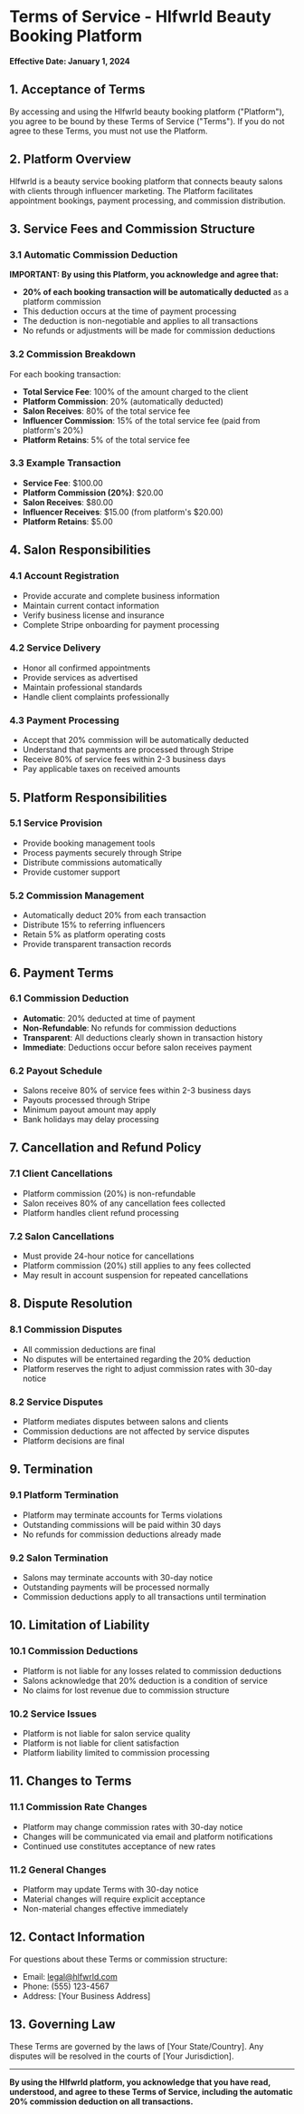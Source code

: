 # Terms of Service - Hlfwrld Beauty Booking Platform

**Effective Date: January 1, 2024**

## 1. Acceptance of Terms

By accessing and using the Hlfwrld beauty booking platform ("Platform"), you agree to be bound by these Terms of Service ("Terms"). If you do not agree to these Terms, you must not use the Platform.

## 2. Platform Overview

Hlfwrld is a beauty service booking platform that connects beauty salons with clients through influencer marketing. The Platform facilitates appointment bookings, payment processing, and commission distribution.

## 3. Service Fees and Commission Structure

### 3.1 Automatic Commission Deduction
**IMPORTANT: By using this Platform, you acknowledge and agree that:**

- **20% of each booking transaction will be automatically deducted** as a platform commission
- This deduction occurs at the time of payment processing
- The deduction is non-negotiable and applies to all transactions
- No refunds or adjustments will be made for commission deductions

### 3.2 Commission Breakdown
For each booking transaction:
- **Total Service Fee**: 100% of the amount charged to the client
- **Platform Commission**: 20% (automatically deducted)
- **Salon Receives**: 80% of the total service fee
- **Influencer Commission**: 15% of the total service fee (paid from platform's 20%)
- **Platform Retains**: 5% of the total service fee

### 3.3 Example Transaction
- **Service Fee**: $100.00
- **Platform Commission (20%)**: $20.00
- **Salon Receives**: $80.00
- **Influencer Receives**: $15.00 (from platform's $20.00)
- **Platform Retains**: $5.00

## 4. Salon Responsibilities

### 4.1 Account Registration
- Provide accurate and complete business information
- Maintain current contact information
- Verify business license and insurance
- Complete Stripe onboarding for payment processing

### 4.2 Service Delivery
- Honor all confirmed appointments
- Provide services as advertised
- Maintain professional standards
- Handle client complaints professionally

### 4.3 Payment Processing
- Accept that 20% commission will be automatically deducted
- Understand that payments are processed through Stripe
- Receive 80% of service fees within 2-3 business days
- Pay applicable taxes on received amounts

## 5. Platform Responsibilities

### 5.1 Service Provision
- Provide booking management tools
- Process payments securely through Stripe
- Distribute commissions automatically
- Provide customer support

### 5.2 Commission Management
- Automatically deduct 20% from each transaction
- Distribute 15% to referring influencers
- Retain 5% as platform operating costs
- Provide transparent transaction records

## 6. Payment Terms

### 6.1 Commission Deduction
- **Automatic**: 20% deducted at time of payment
- **Non-Refundable**: No refunds for commission deductions
- **Transparent**: All deductions clearly shown in transaction history
- **Immediate**: Deductions occur before salon receives payment

### 6.2 Payout Schedule
- Salons receive 80% of service fees within 2-3 business days
- Payouts processed through Stripe
- Minimum payout amount may apply
- Bank holidays may delay processing

## 7. Cancellation and Refund Policy

### 7.1 Client Cancellations
- Platform commission (20%) is non-refundable
- Salon receives 80% of any cancellation fees collected
- Platform handles client refund processing

### 7.2 Salon Cancellations
- Must provide 24-hour notice for cancellations
- Platform commission (20%) still applies to any fees collected
- May result in account suspension for repeated cancellations

## 8. Dispute Resolution

### 8.1 Commission Disputes
- All commission deductions are final
- No disputes will be entertained regarding the 20% deduction
- Platform reserves the right to adjust commission rates with 30-day notice

### 8.2 Service Disputes
- Platform mediates disputes between salons and clients
- Commission deductions are not affected by service disputes
- Platform decisions are final

## 9. Termination

### 9.1 Platform Termination
- Platform may terminate accounts for Terms violations
- Outstanding commissions will be paid within 30 days
- No refunds for commission deductions already made

### 9.2 Salon Termination
- Salons may terminate accounts with 30-day notice
- Outstanding payments will be processed normally
- Commission deductions apply to all transactions until termination

## 10. Limitation of Liability

### 10.1 Commission Deductions
- Platform is not liable for any losses related to commission deductions
- Salons acknowledge that 20% deduction is a condition of service
- No claims for lost revenue due to commission structure

### 10.2 Service Issues
- Platform is not liable for salon service quality
- Platform is not liable for client satisfaction
- Platform liability limited to commission processing

## 11. Changes to Terms

### 11.1 Commission Rate Changes
- Platform may change commission rates with 30-day notice
- Changes will be communicated via email and platform notifications
- Continued use constitutes acceptance of new rates

### 11.2 General Changes
- Platform may update Terms with 30-day notice
- Material changes will require explicit acceptance
- Non-material changes effective immediately

## 12. Contact Information

For questions about these Terms or commission structure:
- Email: legal@hlfwrld.com
- Phone: (555) 123-4567
- Address: [Your Business Address]

## 13. Governing Law

These Terms are governed by the laws of [Your State/Country]. Any disputes will be resolved in the courts of [Your Jurisdiction].

---

**By using the Hlfwrld platform, you acknowledge that you have read, understood, and agree to these Terms of Service, including the automatic 20% commission deduction on all transactions.** 